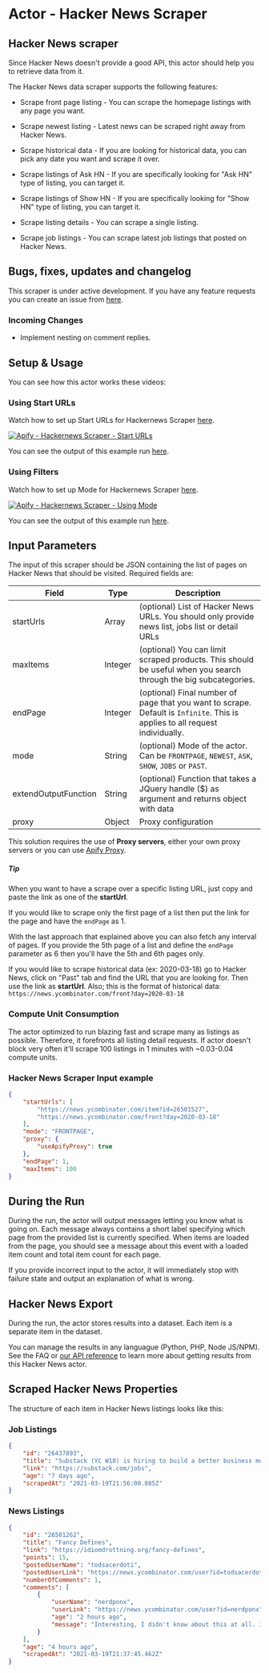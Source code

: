 # Actor - Hacker News Scraper

## Hacker News scraper

Since Hacker News doesn't provide a good API, this actor should help you to retrieve data from it.

The Hacker News data scraper supports the following features:

-   Scrape front page listing - You can scrape the homepage listings with any page you want.

-   Scrape newest listing - Latest news can be scraped right away from Hacker News.

-   Scrape historical data - If you are looking for historical data, you can pick any date you want and scrape it over.

-   Scrape listings of Ask HN - If you are specifically looking for "Ask HN" type of listing, you can target it.

-   Scrape listings of Show HN - If you are specifically looking for "Show HN" type of listing, you can target it.

-   Scrape listing details - You can scrape a single listing.

-   Scrape job listings - You can scrape latest job listings that posted on Hacker News.

## Bugs, fixes, updates and changelog

This scraper is under active development. If you have any feature requests you can create an issue from [here](https://github.com/tugkan/hackernews-scraper/issues).

### Incoming Changes

-   Implement nesting on comment replies.

## Setup & Usage

You can see how this actor works these videos:

### Using Start URLs

Watch how to set up Start URLs for Hackernews Scraper [here](https://www.youtube.com/watch?v=PZ17RQiykNE).

[![Apify - Hackernews Scraper - Start URLs](https://i.imgur.com/PWc4eXZ.png)](https://www.youtube.com/watch?v=PZ17RQiykNE)

You can see the output of this example run [here](https://api.apify.com/v2/datasets/0zLBMJHf1a2lXKBGT/items?clean=true&format=json).

### Using Filters

Watch how to set up Mode for Hackernews Scraper [here](https://www.youtube.com/watch?v=PYColthcxa8).

[![Apify - Hackernews Scraper - Using Mode](https://i.imgur.com/49pD2E6.png)](https://www.youtube.com/watch?v=PYColthcxa8)

You can see the output of this example run [here](https://api.apify.com/v2/datasets/lqVZdwz94nKkXB6xs/items?clean=true&format=json).

## Input Parameters

The input of this scraper should be JSON containing the list of pages on Hacker News that should be visited. Required fields are:

| Field                | Type    | Description                                                                                                                  |
| -------------------- | ------- | ---------------------------------------------------------------------------------------------------------------------------- |
| startUrls            | Array   | (optional) List of Hacker News URLs. You should only provide news list, jobs list or detail URLs                             |
| maxItems             | Integer | (optional) You can limit scraped products. This should be useful when you search through the big subcategories.              |
| endPage              | Integer | (optional) Final number of page that you want to scrape. Default is `Infinite`. This is applies to all request individually. |
| mode                 | String  | (optional) Mode of the actor. Can be `FRONTPAGE`, `NEWEST`, `ASK`, `SHOW`, `JOBS` or `PAST`.                                 |
| extendOutputFunction | String  | (optional) Function that takes a JQuery handle ($) as argument and returns object with data                                  |
| proxy                | Object  | Proxy configuration                                                                                                          |

This solution requires the use of **Proxy servers**, either your own proxy servers or you can use [Apify Proxy](https://www.apify.com/docs/proxy).

##### Tip

When you want to have a scrape over a specific listing URL, just copy and paste the link as one of the **startUrl**.

If you would like to scrape only the first page of a list then put the link for the page and have the `endPage` as 1.

With the last approach that explained above you can also fetch any interval of pages. If you provide the 5th page of a list and define the `endPage` parameter as 6 then you'll have the 5th and 6th pages only.

If you would like to scrape historical data (ex: 2020-03-18) go to Hacker News, click on "Past" tab and find the URL that you are looking for. Then use the link as **startUrl**. Also; this is the format of historical data: `https://news.ycombinator.com/front?day=2020-03-18`

### Compute Unit Consumption

The actor optimized to run blazing fast and scrape many as listings as possible. Therefore, it forefronts all listing detail requests. If actor doesn't block very often it'll scrape 100 listings in 1 minutes with ~0.03-0.04 compute units.

### Hacker News Scraper Input example

```json
{
    "startUrls": [
        "https://news.ycombinator.com/item?id=26501527",
        "https://news.ycombinator.com/front?day=2020-03-18"
    ],
    "mode": "FRONTPAGE",
    "proxy": {
        "useApifyProxy": true
    },
    "endPage": 1,
    "maxItems": 100
}
```

## During the Run

During the run, the actor will output messages letting you know what is going on. Each message always contains a short label specifying which page from the provided list is currently specified.
When items are loaded from the page, you should see a message about this event with a loaded item count and total item count for each page.

If you provide incorrect input to the actor, it will immediately stop with failure state and output an explanation of what is wrong.

## Hacker News Export

During the run, the actor stores results into a dataset. Each item is a separate item in the dataset.

You can manage the results in any languague (Python, PHP, Node JS/NPM). See the FAQ or <a href="https://www.apify.com/docs/api" target="blank">our API reference</a> to learn more about getting results from this Hacker News actor.

## Scraped Hacker News Properties

The structure of each item in Hacker News listings looks like this:

### Job Listings

```json
{
    "id": "26437893",
    "title": "Substack (YC W18) is hiring to build a better business model for writing",
    "link": "https://substack.com/jobs",
    "age": "7 days ago",
    "scrapedAt": "2021-03-19T21:56:00.085Z"
}
```

### News Listings

```json
{
    "id": "26501262",
    "title": "Fancy Defines",
    "link": "https://idiomdrottning.org/fancy-defines",
    "points": 15,
    "postedUserName": "todsacerdoti",
    "postedUserLink": "https://news.ycombinator.com/user?id=todsacerdoti",
    "numberOfComments": 1,
    "comments": [
        {
            "userName": "nerdponx",
            "userLink": "https://news.ycombinator.com/user?id=nerdponx",
            "age": "2 hours ago",
            "message": "Interesting, I didn't know about this at all. Is it that common in Scheme to write functions that immediately return other functions? Seems like an oddly \"blessed\" usage of syntax that IMO could be better used for something like pattern matching.Looking at this example from the linked SRFI [0]:    (define ((greet-with-prefix prefix) suffix)\n      (string-append prefix \" \" suffix))\n\n    (define greet (greet-with-prefix \"Hello\"))\n\n    (greet \"there!\") => \"Hello there!\"\n\nI'm not convinced that this is anything but an obfuscation, compared to the standard R5RS version:    (define (greet-with-prefix suffix)\n      (lambda (prefix)\n        (string-append prefix \" \" suffix)))\n\n    (define greet (greet-with-prefix \"Hello\"))\n\n    (greet \"there!\") => \"Hello there!\"\n\nWhat do the experienced Schemers think?[0]: https://srfi.schemers.org/srfi-219/srfi-219.html"
        }
    ],
    "age": "4 hours ago",
    "scrapedAt": "2021-03-19T21:37:45.462Z"
}
```
